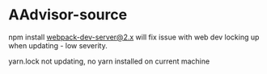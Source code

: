 # AAdvisor-source


npm install webpack-dev-server@2.x will fix issue with web dev locking up when updating - low severity.

yarn.lock not updating, no yarn installed on current machine
